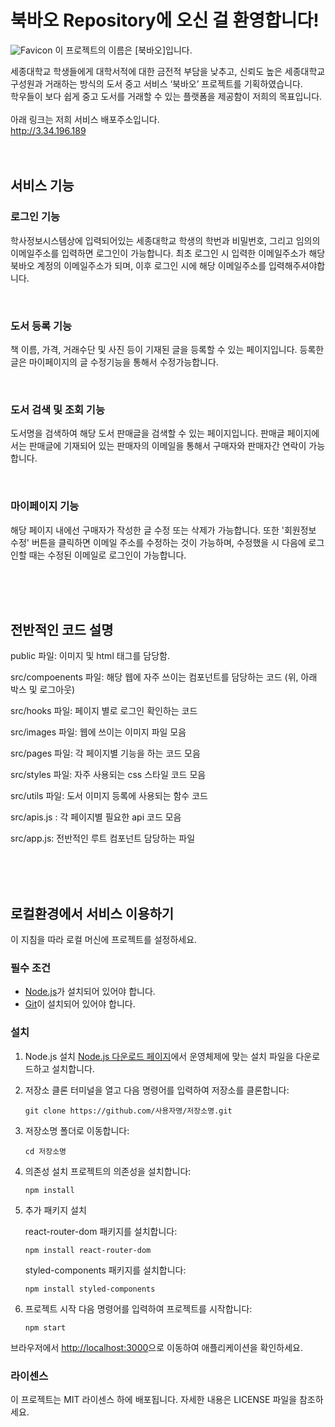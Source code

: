 # 북바오 Repository에 오신 걸 환영합니다!

![Favicon](https://github.com/FourBao-A/Frontend/assets/98169691/7fb35214-d7a9-40fd-b7f6-8bbc04ea48ed) 이 프로젝트의 이름은 [북바오]입니다.

세종대학교 학생들에게 대학서적에 대한 금전적 부담을 낮추고, 신뢰도 높은 세종대학교 구성원과 거래하는 방식의 도서 중고 서비스 ‘북바오’ 프로젝트를 기획하였습니다.
<br>
학우들이 보다 쉽게 중고 도서를 거래할 수 있는 플랫폼을 제공함이 저희의 목표입니다.
<br>
<br>
아래 링크는 저희 서비스 배포주소입니다.
<br>
<http://3.34.196.189>
<br><br><br>

## 서비스 기능

### 로그인 기능

학사정보시스템상에 입력되어있는 세종대학교 학생의 학번과 비밀번호, 그리고 임의의 이메일주소를 입력하면 로그인이 가능합니다. 최초 로그인 시 입력한 이메일주소가 해당 북바오 계정의 이메일주소가 되며, 이후 로그인 시에 해당 이메일주소를 입력해주셔야합니다.

<br>

### 도서 등록 기능

책 이름, 가격, 거래수단 및 사진 등이 기재된 글을 등록할 수 있는 페이지입니다. 등록한 글은 마이페이지의 글 수정기능을 통해서 수정가능합니다.

<br>

### 도서 검색 및 조회 기능

도서명을 검색하여 해당 도서 판매글을 검색할 수 있는 페이지입니다. 판매글 페이지에서는 판매글에 기재되어 있는 판매자의 이메일을 통해서 구매자와 판매자간 연락이 가능합니다.

<br>

### 마이페이지 기능

해당 페이지 내에선 구매자가 작성한 글 수정 또는 삭제가 가능합니다. 또한 '회원정보 수정' 버튼을 클릭하면 이메일 주소를 수정하는 것이 가능하며, 수정했을 시 다음에 로그인할 때는 수정된 이메일로 로그인이 가능합니다.

<br><br><br>
## 전반적인 코드 설명

public 파일: 이미지 및 html <head> 태그를 담당함.

src/compoenents 파일: 해당 웹에 자주 쓰이는 컴포넌트를 담당하는 코드 (위, 아래 박스 및 로그아웃)

src/hooks 파일: 페이지 별로 로그인 확인하는 코드

src/images 파일: 웹에 쓰이는 이미지 파일 모음

src/pages 파일: 각 페이지별 기능을 하는 코드 모음

src/styles 파일: 자주 사용되는 css 스타일 코드 모음

src/utils 파일: 도서 이미지 등록에 사용되는 함수 코드

src/apis.js : 각 페이지별 필요한 api 코드 모음

src/app.js: 전반적인 루트 컴포넌트 담당하는 파일

<br><br><br>
## 로컬환경에서 서비스 이용하기

이 지침을 따라 로컬 머신에 프로젝트를 설정하세요.

### 필수 조건

- [Node.js](https://nodejs.org/)가 설치되어 있어야 합니다.
- [Git](https://git-scm.com/)이 설치되어 있어야 합니다.

### 설치

1. Node.js 설치
   [Node.js 다운로드 페이지](https://nodejs.org/)에서 운영체제에 맞는 설치 파일을 다운로드하고 설치합니다.

2. 저장소 클론
   터미널을 열고 다음 명령어를 입력하여 저장소를 클론합니다:

   `git clone https://github.com/사용자명/저장소명.git`

3. 저장소명 폴더로 이동합니다:

   `cd 저장소명` 

4. 의존성 설치
   프로젝트의 의존성을 설치합니다:

   `npm install`

5. 추가 패키지 설치

   react-router-dom 패키지를 설치합니다:

   `npm install react-router-dom`

   styled-components 패키지를 설치합니다:

   `npm install styled-components`

7. 프로젝트 시작
   다음 명령어를 입력하여 프로젝트를 시작합니다:

   `npm start`

브라우저에서 <http://localhost:3000>으로 이동하여 애플리케이션을 확인하세요.

### 라이센스
이 프로젝트는 MIT 라이센스 하에 배포됩니다. 자세한 내용은 LICENSE 파일을 참조하세요.    

